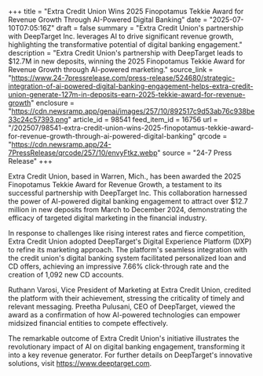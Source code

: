 +++
title = "Extra Credit Union Wins 2025 Finopotamus Tekkie Award for Revenue Growth Through AI-Powered Digital Banking"
date = "2025-07-10T07:05:16Z"
draft = false
summary = "Extra Credit Union's partnership with DeepTarget Inc. leverages AI to drive significant revenue growth, highlighting the transformative potential of digital banking engagement."
description = "Extra Credit Union's partnership with DeepTarget leads to $12.7M in new deposits, winning the 2025 Finopotamus Tekkie Award for Revenue Growth through AI-powered marketing."
source_link = "https://www.24-7pressrelease.com/press-release/524680/strategic-integration-of-ai-powered-digital-banking-engagement-helps-extra-credit-union-generate-127m-in-deposits-earn-2025-tekkie-award-for-revenue-growth"
enclosure = "https://cdn.newsramp.app/genai/images/257/10/892517c9d53ab76c938be33c24c57393.png"
article_id = 98541
feed_item_id = 16756
url = "/202507/98541-extra-credit-union-wins-2025-finopotamus-tekkie-award-for-revenue-growth-through-ai-powered-digital-banking"
qrcode = "https://cdn.newsramp.app/24-7PressRelease/qrcode/257/10/envyFtkz.webp"
source = "24-7 Press Release"
+++

<p>Extra Credit Union, based in Warren, Mich., has been awarded the 2025 Finopotamus Tekkie Award for Revenue Growth, a testament to its successful partnership with DeepTarget Inc. This collaboration harnessed the power of AI-powered digital banking engagement to attract over $12.7 million in new deposits from March to December 2024, demonstrating the efficacy of targeted digital marketing in the financial industry.</p><p>In response to challenges like rising interest rates and fierce competition, Extra Credit Union adopted DeepTarget's Digital Experience Platform (DXP) to refine its marketing approach. The platform's seamless integration with the credit union's digital banking system facilitated personalized loan and CD offers, achieving an impressive 7.66% click-through rate and the creation of 1,092 new CD accounts.</p><p>Ruthann Varosi, Vice President of Marketing at Extra Credit Union, credited the platform with their achievement, stressing the criticality of timely and relevant messaging. Preetha Pulusani, CEO of DeepTarget, viewed the award as a confirmation of how AI-powered technologies can empower midsized financial entities to compete effectively.</p><p>The remarkable outcome of Extra Credit Union's initiative illustrates the revolutionary impact of AI on digital banking engagement, transforming it into a key revenue generator. For further details on DeepTarget's innovative solutions, visit <a href='https://www.deeptarget.com' rel='nofollow' target='_blank'>https://www.deeptarget.com</a>.</p>